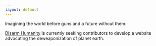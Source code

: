 ```yaml
---
layout: default
---
```

Imagining the world before guns and a future without them.

[Disarm Humanity](https://github.com/disarmhumanity/disarmhumanity.github.io) is currently seeking contributors to develop a website advocating the deweaponization of planet earth.
